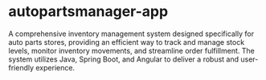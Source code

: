 # autopartsmanager-app
A comprehensive inventory management system designed specifically for auto parts stores, providing an efficient way to track and manage stock levels, monitor inventory movements, and streamline order fulfillment. The system utilizes Java, Spring Boot, and Angular to deliver a robust and user-friendly experience.
